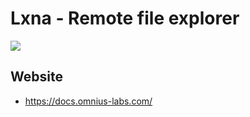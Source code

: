 # Lxna - Remote file explorer

[![](https://github.com/omnius-labs/lxna/workflows/Builds/badge.svg)](https://github.com/omnius-labs/lxna/actions)

## Website

+ <https://docs.omnius-labs.com/>
